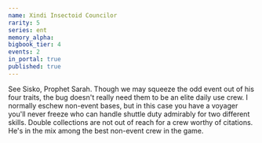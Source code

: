 ```yaml
---
name: Xindi Insectoid Councilor
rarity: 5
series: ent
memory_alpha:
bigbook_tier: 4
events: 2
in_portal: true
published: true
---
```


See Sisko, Prophet Sarah. Though we may squeeze the odd event out of his four traits, the bug doesn't really need them to be an elite daily use crew. I normally eschew non-event bases, but in this case you have a voyager you'll never freeze who can handle shuttle duty admirably for two different skills. Double collections are not out of reach for a crew worthy of citations. He's in the mix among the best non-event crew in the game.
